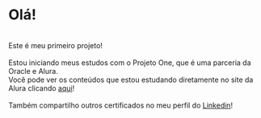 <meta charset="UTF-8">

<h1>Olá!</h1>
<br>
Este é meu primeiro projeto!
<br>
<br>
Estou iniciando meus estudos com o Projeto One, que é uma parceria da Oracle e Alura.
<br>
Você pode ver os conteúdos que estou estudando diretamente no site da Alura clicando <a href="https://www.alura.com.br/"> aqui</a>!
<br>
<br>
Também compartilho outros certificados no meu perfil do <a href="https://www.linkedin.com/in/carolinepaier/"> Linkedin</a>!
